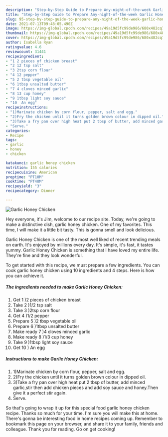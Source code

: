 ```yaml
---
description: "Step-by-Step Guide to Prepare Any-night-of-the-week Garlic Honey Chicken"
title: "Step-by-Step Guide to Prepare Any-night-of-the-week Garlic Honey Chicken"
slug: 95-step-by-step-guide-to-prepare-any-night-of-the-week-garlic-honey-chicken
date: 2021-07-13T09:48:05.490Z
image: https://img-global.cpcdn.com/recipes/49a19d5fc99de986/680x482cq70/garlic-honey-chicken-recipe-main-photo.jpg
thumbnail: https://img-global.cpcdn.com/recipes/49a19d5fc99de986/680x482cq70/garlic-honey-chicken-recipe-main-photo.jpg
cover: https://img-global.cpcdn.com/recipes/49a19d5fc99de986/680x482cq70/garlic-honey-chicken-recipe-main-photo.jpg
author: Isabella Ryan
ratingvalue: 4.6
reviewcount: 31441
recipeingredient:
- "1 2 pieces of chicken breast"
- "2 12 tsp salt"
- "3 2tsp corn flour"
- "4 12 pepper"
- "5 2 tbsp vegetable oil"
- "6 1tbsp unsalted butter"
- "7 4 cloves minced garlic"
- "8 13 cup honey"
- "9 1tbsp light soy sauce"
- "10  An egg"
recipeinstructions:
- "1)Marinate chicken by corn flour, pepper, salt and egg."
- "2)Fry the chicken until it turns golden brown colour in dipped oil."
- "3)Take a fry pan over high heat put 2 tbsp of butter, add minced garlic,stir then add chicken pieces and add soy sauce and honey.Then give it a perfect stir again."
- "Serve."
categories:
- Recipe
tags:
- garlic
- honey
- chicken

katakunci: garlic honey chicken 
nutrition: 155 calories
recipecuisine: American
preptime: "PT10M"
cooktime: "PT48M"
recipeyield: "3"
recipecategory: Dinner

---
```



![Garlic Honey Chicken](https://img-global.cpcdn.com/recipes/49a19d5fc99de986/680x482cq70/garlic-honey-chicken-recipe-main-photo.jpg)

Hey everyone, it's Jim, welcome to our recipe site. Today, we're going to make a distinctive dish, garlic honey chicken. One of my favorites. This time, I will make it a little bit tasty. This is gonna smell and look delicious.

Garlic Honey Chicken is one of the most well liked of recent trending meals on earth. It's enjoyed by millions every day. It's simple, it's fast, it tastes yummy. Garlic Honey Chicken is something that I have loved my entire life. They're fine and they look wonderful.




To get started with this recipe, we must prepare a few ingredients. You can cook garlic honey chicken using 10 ingredients and 4 steps. Here is how you can achieve it.

<!--inarticleads1-->

##### The ingredients needed to make Garlic Honey Chicken:

1. Get 1 )2 pieces of chicken breast
1. Take 2 )1/2 tsp salt
1. Take 3 )2tsp corn flour
1. Get 4 )1/2 pepper
1. Prepare 5 )2 tbsp vegetable oil
1. Prepare 6 )1tbsp unsalted butter
1. Make ready 7 )4 cloves minced garlic
1. Make ready 8 )1/3 cup honey
1. Take 9 )1tbsp light soy sauce
1. Get 10 ) An egg




<!--inarticleads2-->

##### Instructions to make Garlic Honey Chicken:

1. 1)Marinate chicken by corn flour, pepper, salt and egg.
1. 2)Fry the chicken until it turns golden brown colour in dipped oil.
1. 3)Take a fry pan over high heat put 2 tbsp of butter, add minced garlic,stir then add chicken pieces and add soy sauce and honey.Then give it a perfect stir again.
1. Serve.




So that's going to wrap it up for this special food garlic honey chicken recipe. Thanks so much for your time. I'm sure you will make this at home. There's gonna be interesting food in home recipes coming up. Remember to bookmark this page on your browser, and share it to your family, friends and colleague. Thank you for reading. Go on get cooking!

